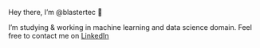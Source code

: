 Hey there, I’m @blastertec 👋

I’m studying & working in machine learning and data science domain. 
Feel free to contact me on [LinkedIn](https://www.linkedin.com/in/taras-haida-ph-d-30b46912a/)

<!---
blastertec/blastertec is a ✨ special ✨ repository because its `README.md` (this file) appears on your GitHub profile.
You can click the Preview link to take a look at your changes.
--->
